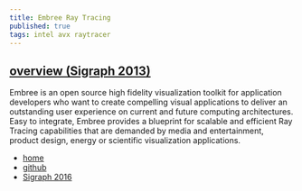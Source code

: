 ```yaml
---
title: Embree Ray Tracing
published: true
tags: intel avx raytracer
---
```

## [overview (Sigraph 2013)](https://embree.github.io/data/embree-siggraph-2013-final.pdf)
Embree is an open source high fidelity visualization toolkit for application developers who 
want to create compelling visual applications to deliver an outstanding user experience on 
current and future computing architectures. Easy to integrate, Embree provides a blueprint 
for scalable and efficient Ray Tracing capabilities that are demanded by media and 
entertainment, product design, energy or scientific visualization applications.

- [home](http://embree.github.io/)
- [github](https://github.com/embree/embree)
- [Sigraph 2016](https://embree.github.io/data/embree-siggraph-2016-final.pdf)
